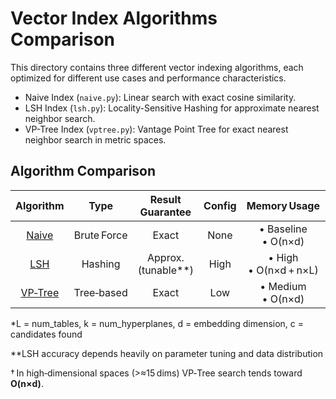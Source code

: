 # Vector Index Algorithms Comparison

This directory contains three different vector indexing algorithms, each optimized for different use cases and performance characteristics.
- Naive Index (`naive.py`): Linear search with exact cosine similarity.
- LSH Index (`lsh.py`): Locality-Sensitive Hashing for approximate nearest neighbor search.
- VP-Tree Index (`vptree.py`): Vantage Point Tree for exact nearest neighbor search in metric spaces.

## Algorithm Comparison

| Algorithm |   Type   | Result Guarantee | Config |   Memory Usage   |  Indexing Speed   |   Search Speed   |  Update Cost  | Dataset Size |
|:---------:|:--------:|:---------:|:------:|:---------------:|:-----------------:|:----------------:|:-------------:|:------------:|
| [Naive](naive.py)   | Brute Force | Exact   | None  | • Baseline<br>• O(n×d) | O(n×d) | O(n×d) | O(d) | < 10 K |
| [LSH](lsh.py)      | Hashing     | Approx.<br>(tunable**) | High  | • High<br>• O(n×d + n×L) | O(n×L×k×d) | O(L×k×d + c×d) | O(L×k×d) | > 10 K |
| [VP‑Tree](vptree.py)| Tree‑based  | Exact   | Low   | • Medium<br>• O(n×d) | O(n log n×d) | O(log n×d)† | O(n log n×d) | 1 K–100 K |



*L = num_tables, k = num_hyperplanes, d = embedding dimension, c = candidates found

**LSH accuracy depends heavily on parameter tuning and data distribution

† In high‑dimensional spaces (>≈15 dims) VP‑Tree search tends toward **O(n×d)**.
